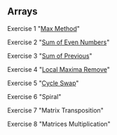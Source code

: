 ## Arrays
Exercise 1 "[Max Method](https://github.com/pp8a/Java_Basics_ENG/tree/main/Arrays/max)"

Exercise 2 "[Sum of Even Numbers](https://github.com/pp8a/Java_Basics_ENG/tree/main/Arrays/sum-of-even-numbers)"

Exercise 3 "[Sum of Previous](https://github.com/pp8a/Java_Basics_ENG/tree/main/Arrays/sum-of-previous)"

Exercise 4 "[Local Maxima Remove](https://github.com/pp8a/Java_Basics_ENG/tree/main/Arrays/local-maxima-remove)"

Exercise 5 "[Cycle Swap](https://github.com/pp8a/Java_Basics_ENG/tree/main/Arrays/cycle-swap)"

Exercise 6 "Spiral"

Exercise 7 "Matrix Transposition"

Exercise 8 "Matrices Multiplication"
